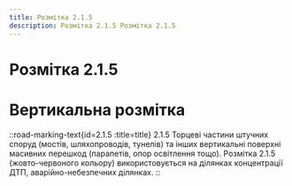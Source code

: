 ```yaml
---
title: Розмітка 2.1.5
description: Розмітка 2.1.5 Розмітка 2.1.5
---
```

# Розмітка 2.1.5
# Вертикальна розмітка
::road-marking-text{id=2.1.5 :title=title}
2.1.5 Торцеві частини штучних споруд (мостів, шляхопроводів, тунелів) та інших вертикальні поверхні масивних перешкод (парапетів, опор освітлення тощо).
Розмітка 2.1.5 (жовто-червоного кольору) використовується на ділянках концентрації ДТП, аварійно-небезпечних ділянках.
::